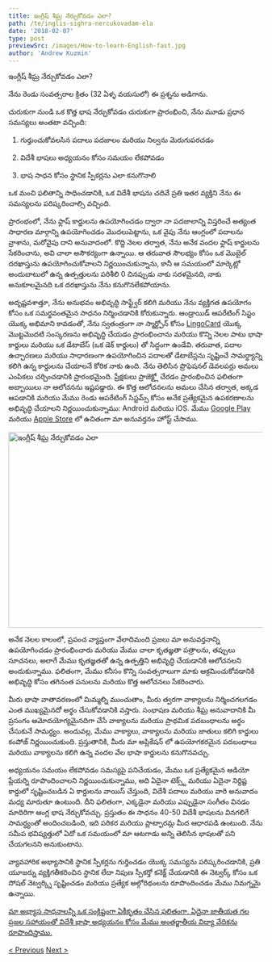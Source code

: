 ```yaml
---
title: ఇంగ్లీష్ శీఘ్ర నేర్చుకోవడం ఎలా?
path: /te/inglis-sighra-nercukovadam-ela
date: '2018-02-07'
type: post
previewSrc: /images/How-to-learn-English-fast.jpg
author: 'Andrew Kuzmin'
---
```


ఇంగ్లీష్ శీఘ్ర నేర్చుకోవడం ఎలా?

నేను రెండు సంవత్సరాల క్రితం (32 ఏళ్ళ వయసులో) ఈ ప్రశ్నను అడిగాను.

చురుకుగా నుండి ఒక కొత్త భాష నేర్చుకోవడం చురుకుగా ప్రారంభించి, నేను మూడు ప్రధాన సమస్యలు అంతటా వచ్చింది:

1. గుర్తుంచుకోవలసిన పదాలు పదజాలం మరియు నిల్వను మెరుగుపరచడం

2. విదేశీ భాషలు అధ్యయనం కోసం సమయం లేకపోవడం

3. భాష సాధన కోసం స్థానిక స్పీకర్లను ఎలా కనుగొనాలి

ఒక మంచి ఫలితాన్ని సాధించడానికి, ఒక విదేశీ భాషను చదివే ప్రతి ఇతర వ్యక్తిని నేను ఈ సమస్యలను పరిష్కరించాల్సి వచ్చింది.

ప్రారంభంలో, నేను ఫ్లాష్ కార్డులను ఉపయోగించడం ద్వారా నా పదజాలాన్ని విస్తరించే అత్యంత సాధారణ మార్గాన్ని ఉపయోగించడం మొదలుపెట్టాను, ఒక వైపు నేను ఆంగ్లంలో పదాలను వ్రాశాను, మరోవైపు దాని అనువాదంలో. కొద్ది నెలల తర్వాత, నేను అనేక వందల ఫ్లాష్ కార్డులను సేకరించాను, అవి చాలా అసౌకర్యంగా ఉన్నాయి. ఆ తరువాత సౌలభ్యం కోసం ఒక మొబైల్ దరఖాస్తును ఉపయోగించుకోవాలని నిర్ణయించుకున్నాను, కానీ ఆ సమయంలో మార్కెట్లో అందుబాటులో ఉన్న ఉత్పత్తులను పరిశీలి 0 చినప్పుడు నాకు సరళమైనది, నాకు అనుకూలమైనది ఒక దరఖాస్తును నేను కనుగొనలేకపోయాను.

అదృష్టవశాత్తూ, నేను అనుభవం అభివృద్ధి సాఫ్ట్వేర్ కలిగి మరియు నేను వ్యక్తిగత ఉపయోగం కోసం ఒక సమర్థవంతమైన సాధనం నిర్మించడానికి కోరుకున్నారు. ఆండ్రాయిడ్ ఆపరేటింగ్ సిస్టం యొక్క అభిమాని కావడంతో, నేను స్వతంత్రంగా నా స్మార్ట్ఫోన్ కోసం <a href="https://lingocard.com" target="_blank" rel="noopener">LingoCard</a> యొక్క మొట్టమొదటి సంస్కరణను అభివృద్ధి చేయడం ప్రారంభించాను మరియు కొన్ని నెలల పాటు భాషా కార్డులు మరియు ఒక డేటాబేస్ (ఒక డెక్ కార్డులు) తో సిద్ధంగా ఉండేవి. తరువాత, పదాల ఉచ్చారణలు మరియు సాధారణంగా ఉపయోగించిన పదాలతో డేటాబేస్లను సృష్టించే సామర్థ్యాన్ని కలిగి ఉన్న కార్డులను చేయాలనే కోరిక నాకు ఉంది. నేను తెలిసిన ప్రొఫెషనల్ డెవలపర్లు అమలు ఎంపికలు చర్చించడానికి ప్రారంభమైంది. ప్రేక్షకులు ప్రాజెక్ట్లో చేరడం ప్రారంభించిన ఫలితంగా అబ్బాయిలు నా ఆలోచనను ఇష్టపడ్డారు. ఈ కొత్త ఆలోచనలను అమలు చేసిన తర్వాత, అక్కడ ఆపడానికి మరియు మేము రెండు ఆపరేటింగ్ సిస్టమ్స్ కోసం అనేక ప్రత్యేకమైన ఉపకరణాలను అభివృద్ధి చేయాలని నిర్ణయించుకున్నాము: Android మరియు iOS. మేము <a href="https://play.google.com/store/apps/details?id=com.lingocard.lingocard" target="_blank" rel="noopener">Google Play</a> మరియు <a href="https://itunes.apple.com/us/app/lingocard/id1217076835?mt=8" target="_blank" rel="noopener">Apple Store</a> లో ఉచితంగా మా అనువర్తనం హోస్ట్ చేసాము.

<img class="aligncenter wp-image-5587" src="../images/2018/01/LigoCard-App-small.png" alt="ఇంగ్లీష్ శీఘ్ర నేర్చుకోవడం ఎలా" width="973" height="388" />

అనేక నెలల కాలంలో, ప్రపంచ వ్యాప్తంగా వేలాదిమంది ప్రజలు మా అనువర్తనాన్ని ఉపయోగించడం ప్రారంభించారు మరియు మేము చాలా కృతజ్ఞతా పత్రాలను, తప్పులు సూచనలు, అలాగే మేము కృతజ్ఞతతో ఉన్న ఉత్పత్తిని అభివృద్ధి చేయడానికి ఆలోచనలని అందుకున్నాము. ఫలితంగా, మేము కనీసం కొన్ని సంవత్సరాలుగా మాకు ఆక్రమించుకోవడానికి అభివృద్ధి కోసం తగినంత పనులను మరియు కొత్త ఆలోచనలు సేకరించారు.

మీరు భాషా వాతావరణంలో మిమ్మల్ని ముంచుతాం, మీరు త్వరగా వాక్యాలను నిర్మించగలగడం ఎంత ముఖ్యమైనదో అర్థం చేసుకోవడానికి వస్తారు. సంభాషణ మరియు శీఘ్ర అనువాదానికి మీ ప్రసంగం ఆమోదయోగ్యమైనదిగా చేసే వాక్యాలను మరియు ప్రాథమిక పదబంధాలను అర్థం చేసుకునే సామర్ధ్యం. అందువల్ల, మేము వాక్యాలు, వాక్యాలను మరియు జాతులు కలిగి కార్డులు కంపోజ్ నిర్ణయించుకుంది. ప్రస్తుతానికి, మీరు మా అప్లికేషన్ లో ఉపయోగకరమైన పదబంధాలు మరియు వాక్యాలను కలిగి ఉన్న వందల వేల భాషా కార్డులను కనుగొనవచ్చు.

అధ్యయనం సమయం లేకపోవడం సమస్యపై పనిచేయడం, మేము ఒక ప్రత్యేకమైన ఆడియో ప్లేయర్ని రూపొందించాలని నిర్ణయించుకున్నాము, అది ఏదైనా టెక్స్ట్ మరియు ఏదైనా నిర్దిష్ట కార్డులో సృష్టించబడిన ఏ కార్డులను వాయిస్ చేస్తుంది, విదేశీ పదాలు మరియు వారి అనువాదం మధ్య మారుతూ ఉంటుంది. దీని ఫలితంగా, ఎక్కడైనా మరియు ఎప్పుడైనా సంగీతం వినడం మాదిరిగా ఆంగ్ల భాష నేర్చుకోవచ్చు. ప్రస్తుతం ఈ సాధనం 40-50 విదేశీ భాషలను వినగలిగే సామర్ధ్యంతో అందించబడింది, ఇది పరికర మరియు ప్లాట్ఫారమ్ల మీద ఆధారపడి ఉంటుంది. నేను సమీప భవిష్యత్తులో ఏదో ఒక సమయంలో మా ఆటగాడు అన్ని తెలిసిన భాషలతో పని చేయగలనని అనుకుంటాను.

వ్యావహారిక అభ్యాసానికి స్థానిక స్పీకర్లను గుర్తించడం యొక్క సమస్యను పరిష్కరించడానికి, ప్రతి యూజర్ను వ్యక్తిగతీకరించిన స్థానిక లేదా నిపుణ స్పీకర్తో కనెక్ట్ చేయడానికి ఈ నెట్వర్క్ కోసం ఒక సోషల్ నెట్వర్క్ని సృష్టించడం మరియు ప్రత్యేక అల్గోరిథంలను రూపొందించడం మేము నిమగ్నమై ఉన్నాయి.

<a href="https://lingocard.com?lang=te" target="_blank" rel="noopener">మా అభ్యాస సాధనాలన్నీ ఒక సంక్లిష్టంగా ఏకీకృతం చేసిన ఫలితంగా, ఏదైనా జాతీయత గల ప్రజల సహాయంతో విదేశీ భాషా అధ్యయనం కోసం మేము అంతర్జాతీయ విద్యా వేదికను రూపొందిస్తాము.</a>

<a href="/te/abhyasam-kosam-sthanika-spikarlanu-ela-kanugonali">< Previous</a> <a href="/te/bhasa-kardulu">Next ></a>
